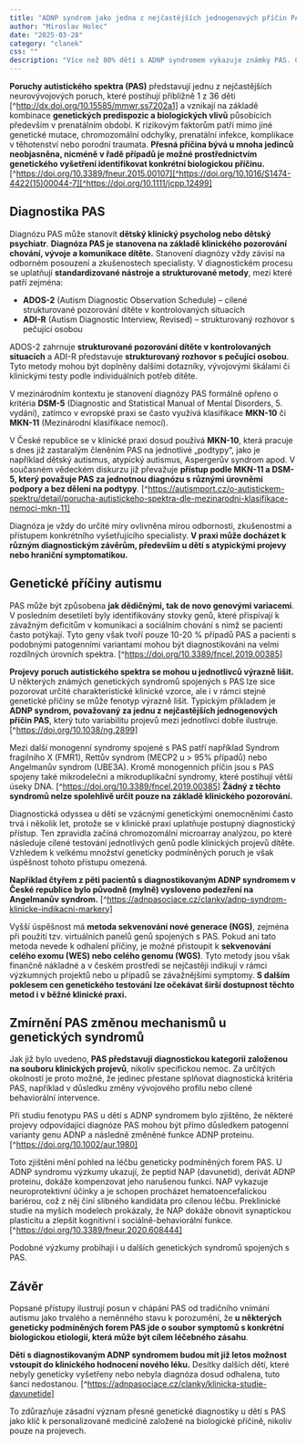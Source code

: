 ```yaml
---
title: "ADNP syndrom jako jedna z nejčastějších jednogenových příčin PAS"
author: "Miroslav Holec"
date: "2025-03-28"
category: "clanek"
css: ""
description: "Více než 80% dětí s ADNP syndromem vykazuje známky PAS. Cílená terapie zaměřená na biologickou příčinu ADNP syndromu by mohla zmírnit projevy PAS."
---
```


**Poruchy autistického spektra (PAS)** představují jednu z nejčastějších neurovývojových poruch, které postihují přibližně 1 z 36 dětí [^http://dx.doi.org/10.15585/mmwr.ss7202a1] a vznikají na základě kombinace **genetických predispozic a biologických vlivů** působících především v prenatálním období. K rizikovým faktorům patří mimo jiné genetické mutace, chromozomální odchylky, prenatální infekce, komplikace v těhotenství nebo porodní traumata. **Přesná příčina bývá u mnoha jedinců neobjasněna, nicméně v řadě případů je možné prostřednictvím genetického vyšetření identifikovat konkrétní biologickou příčinu.** [^https://doi.org/10.3389/fneur.2015.00107][^https://doi.org/10.1016/S1474-4422(15)00044-7][^https://doi.org/10.1111/jcpp.12499]

## Diagnostika PAS

Diagnózu PAS může stanovit **dětský klinický psycholog nebo dětský psychiatr**. **Diagnóza PAS je stanovena na základě klinického pozorování chování, vývoje a komunikace dítěte.** Stanovení diagnózy vždy závisí na odborném posouzení a zkušenostech specialisty. V diagnostickém procesu se uplatňují **standardizované nástroje a strukturované metody**, mezi které patří zejména:

- **ADOS-2** (Autism Diagnostic Observation Schedule) – cílené strukturované pozorování dítěte v kontrolovaných situacích
- **ADI-R** (Autism Diagnostic Interview, Revised) – strukturovaný rozhovor s pečující osobou

ADOS-2 zahrnuje **strukturované pozorování dítěte v kontrolovaných situacích** a ADI-R představuje **strukturovaný rozhovor s pečující osobou**. Tyto metody mohou být doplněny dalšími dotazníky, vývojovými škálami či klinickými testy podle individuálních potřeb dítěte. 

V mezinárodním kontextu je stanovení diagnózy PAS formálně opřeno o kritéria **DSM-5** (Diagnostic and Statistical Manual of Mental Disorders, 5. vydání), zatímco v evropské praxi se často využívá klasifikace **MKN-10** či **MKN-11** (Mezinárodní klasifikace nemocí). 

V České republice se v klinické praxi dosud používá **MKN-10**, která pracuje s dnes již zastaralým členěním PAS na jednotlivé „podtypy“, jako je například dětský autismus, atypický autismus, Aspergerův syndrom apod. V současném vědeckém diskurzu již převažuje **přístup podle MKN-11 a DSM-5, který považuje PAS za jednotnou diagnózu s různými úrovněmi podpory a bez dělení na podtypy**. [^https://autismport.cz/o-autistickem-spektru/detail/porucha-autistickeho-spektra-dle-mezinarodni-klasifikace-nemoci-mkn-11]

Diagnóza je vždy do určité míry ovlivněna mírou odbornosti, zkušenostmi a přístupem konkrétního vyšetřujícího specialisty. **V praxi může docházet k různým diagnostickým závěrům, především u dětí s atypickými projevy nebo hraniční symptomatikou.**

## Genetické příčiny autismu

PAS může být způsobena **jak dědičnými, tak de novo genovými variacemi**. V posledním desetiletí byly identifikovány stovky genů, které přispívají k závažným deficitům v komunikaci a sociálním chování s nimž se pacienti často potýkají. Tyto geny však tvoří pouze 10-20 % případů PAS a pacienti s podobnými patogenními variantami mohou být diagnostikováni na velmi rozdílných úrovních spektra. [^https://doi.org/10.3389/fncel.2019.00385]

**Projevy poruch autistického spektra se mohou u jednotlivců výrazně lišit.** U některých známých genetických syndromů spojených s PAS lze sice pozorovat určité charakteristické klinické vzorce, ale i v rámci stejné genetické příčiny se může fenotyp výrazně lišit. Typickým příkladem je **ADNP syndrom, považovaný za jednu z nejčastějších jednogenových příčin PAS**, který tuto variabilitu projevů mezi jednotlivci dobře ilustruje. [^https://doi.org/10.1038/ng.2899]

Mezi další monogenní syndromy spojené s PAS patří například Syndrom fragilního X (FMR1), Rettův syndrom (MECP2 u > 95% případů) nebo Angelmanův syndrom (UBE3A). Kromě monogenních příčin jsou s PAS spojeny také mikrodeleční a mikroduplikační syndromy, které postihují větší úseky DNA. [^https://doi.org/10.3389/fncel.2019.00385] **Žádný z těchto syndromů nelze spolehlivě určit pouze na základě klinického pozorování.** 

Diagnostická odyssea u dětí se vzácnými genetickými onemocněními často trvá i několik let, protože se v klinické praxi uplatňuje postupný diagnostický přístup. Ten zpravidla začíná chromozomální microarray analýzou, po které následuje cílené testování jednotlivých genů podle klinických projevů dítěte. Vzhledem k velkému množství geneticky podmíněných poruch je však úspěšnost tohoto přístupu omezená.

**Například čtyřem z pěti pacientů s diagnostikovaným ADNP syndromem v České republice bylo původně (mylně) vysloveno podezření na Angelmanův syndrom.** [^https://adnpasociace.cz/clanky/adnp-syndrom-klinicke-indikacni-markery]

Vyšší úspěšnost má **metoda sekvenování nové generace (NGS)**, zejména při použití tzv. virtuálních panelů genů spojených s PAS. Pokud ani tato metoda nevede k odhalení příčiny, je možné přistoupit k **sekvenování celého exomu (WES) nebo celého genomu (WGS)**. Tyto metody jsou však finančně nákladné a v českém prostředí se nejčastěji indikují v rámci výzkumných projektů nebo u případů se závažnějšími symptomy. **S dalším poklesem cen genetického testování lze očekávat širší dostupnost těchto metod i v běžné klinické praxi.**

## Zmírnění PAS změnou mechanismů u genetických syndromů

Jak již bylo uvedeno, **PAS představují diagnostickou kategorii založenou na souboru klinických projevů**, nikoliv specifickou nemoc. Za určitých okolností je proto možné, že jedinec přestane splňovat diagnostická kritéria PAS, například v důsledku změny vývojového profilu nebo cílené behaviorální intervence.

Při studiu fenotypu PAS u dětí s ADNP syndromem bylo zjištěno, že některé projevy odpovídající diagnóze PAS mohou být přímo důsledkem patogenní varianty genu ADNP a následně změněné funkce ADNP proteinu. [^https://doi.org/10.1002/aur.1980]

Toto zjištění mění pohled na léčbu geneticky podmíněných forem PAS. U ADNP syndromu výzkumy ukazují, že peptid NAP (davunetid), derivát ADNP proteinu, dokáže kompenzovat jeho narušenou funkci. NAP vykazuje neuroprotektivní účinky a je schopen procházet hematoencefalickou bariérou, což z něj činí slibného kandidáta pro cílenou léčbu. Preklinické studie na myších modelech prokázaly, že NAP dokáže obnovit synaptickou plasticitu a zlepšit kognitivní i sociálně-behaviorální funkce. [^https://doi.org/10.3389/fneur.2020.608444]

Podobné výzkumy probíhají i u dalších genetických syndromů spojených s PAS.

## Závěr

Popsané přístupy ilustrují posun v chápání PAS od tradičního vnímání autismu jako trvalého a neměnného stavu k porozumění, že **u některých geneticky podmíněných forem PAS jde o soubor symptomů s konkrétní biologickou etiologií, která může být cílem léčebného zásahu**. 

**Děti s diagnostikovaným ADNP syndromem budou mít již letos možnost vstoupit do klinického hodnocení nového léku.** Desítky dalších dětí, které nebyly geneticky vyšetřeny nebo nebyla diagnóza dosud odhalena, tuto šanci nedostanou. [^https://adnpasociace.cz/clanky/klinicka-studie-davunetide]

To zdůrazňuje zásadní význam přesné genetické diagnostiky u dětí s PAS jako klíč k personalizované medicíně založené na biologické příčině, nikoliv pouze na projevech.



